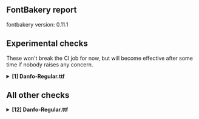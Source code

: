 ## FontBakery report

fontbakery version: 0.11.1

<h2>Experimental checks</h2><p>These won't break the CI job for now, but will become effective after some time if nobody raises any concern.</p><details><summary><b>[1] Danfo-Regular.ttf</b></summary><div><details><summary>🔥 <b>FAIL:</b> Ensure the font supports case swapping for all its glyphs. (<a href="https://font-bakery.readthedocs.io/en/stable/fontbakery/profiles/universal.html#com.google.fonts/check/case_mapping">com.google.fonts/check/case_mapping</a>)</summary><div>


* 🔥 **FAIL** The following glyphs lack their case-swapping counterparts:

| Glyph present in the font | Missing case-swapping counterpart |
| :--- | :--- |
| U+03BB: GREEK SMALL LETTER LAMDA | U+039B: GREEK CAPITAL LETTER LAMDA |
| U+03C7: GREEK SMALL LETTER CHI | U+03A7: GREEK CAPITAL LETTER CHI |

 [code: missing-case-counterparts]
</div></details><br></div></details><h2>All other checks</h2><details><summary><b>[12] Danfo-Regular.ttf</b></summary><div><details><summary>💔 <b>ERROR:</b> Shapes languages in all GF glyphsets. (<a href="https://font-bakery.readthedocs.io/en/stable/fontbakery/profiles/googlefonts.html#com.google.fonts/check/glyphsets/shape_languages">com.google.fonts/check/glyphsets/shape_languages</a>)</summary><div>


* 💔 **ERROR** Failed with AttributeError: 'Vharfbuzz' object has no attribute 'ttfont'
```
  File "/home/runner/work/danfo/danfo/venv-test/lib/python3.10/site-packages/fontbakery/checkrunner.py", line 170, in _exec_check
    results.extend(list(result))
  File "/home/runner/work/danfo/danfo/venv-test/lib/python3.10/site-packages/fontbakery/profiles/googlefonts.py", line 3537, in com_google_fonts_check_glyphsets_shape_languages
    shaperglot_checker = Checker(ttFont.reader.file.name)
  File "/home/runner/work/danfo/danfo/venv-test/lib/python3.10/site-packages/shaperglot/checker.py", line 23, in __init__
    self.ttfont = self.vharfbuzz.ttfont

``` [code: failed-check]
</div></details><details><summary>🔥 <b>FAIL:</b> Checking OS/2 usWinAscent & usWinDescent. (<a href="https://font-bakery.readthedocs.io/en/stable/fontbakery/profiles/universal.html#com.google.fonts/check/family/win_ascent_and_descent">com.google.fonts/check/family/win_ascent_and_descent</a>)</summary><div>


* 🔥 **FAIL** OS/2.usWinDescent value should be equal or greater than 288, but got 250 instead [code: descent]
</div></details><details><summary>⚠ <b>WARN:</b> Checking OS/2 achVendID. (<a href="https://font-bakery.readthedocs.io/en/stable/fontbakery/profiles/googlefonts.html#com.google.fonts/check/vendor_id">com.google.fonts/check/vendor_id</a>)</summary><div>


* ⚠ **WARN** OS/2 VendorID value 'NONE' is not yet recognized. If you registered it recently, then it's safe to ignore this warning message. Otherwise, you should set it to your own unique 4 character code, and register it with Microsoft at https://www.microsoft.com/typography/links/vendorlist.aspx
 [code: unknown]
</div></details><details><summary>⚠ <b>WARN:</b> Check for codepoints not covered by METADATA subsets. (<a href="https://font-bakery.readthedocs.io/en/stable/fontbakery/profiles/googlefonts.html#com.google.fonts/check/metadata/unreachable_subsetting">com.google.fonts/check/metadata/unreachable_subsetting</a>)</summary><div>


* ⚠ **WARN** The following codepoints supported by the font are not covered by
    any subsets defined in the font's metadata file, and will never
    be served. You can solve this by either manually adding additional
    subset declarations to METADATA.pb, or by editing the glyphset
    definitions.

 * U+02B0 MODIFIER LETTER SMALL H: not included in any glyphset definition
 * U+02B7 MODIFIER LETTER SMALL W: not included in any glyphset definition
 * U+02B8 MODIFIER LETTER SMALL Y: not included in any glyphset definition
 * U+02B9 MODIFIER LETTER PRIME: not included in any glyphset definition
 * U+02BE MODIFIER LETTER RIGHT HALF RING: not included in any glyphset definition
 * U+02BF MODIFIER LETTER LEFT HALF RING: not included in any glyphset definition
 * U+02C0 MODIFIER LETTER GLOTTAL STOP: not included in any glyphset definition
 * U+02C7 CARON: try adding one of: canadian-aboriginal, yi, tifinagh
 * U+02C8 MODIFIER LETTER VERTICAL LINE: not included in any glyphset definition
 * U+02CA MODIFIER LETTER ACUTE ACCENT: not included in any glyphset definition
 * U+02CB MODIFIER LETTER GRAVE ACCENT: not included in any glyphset definition
 * U+02D7 MODIFIER LETTER MINUS SIGN: not included in any glyphset definition
 * U+02D8 BREVE: try adding one of: canadian-aboriginal, yi
 * U+02D9 DOT ABOVE: try adding one of: canadian-aboriginal, yi
 * U+02DB OGONEK: try adding one of: canadian-aboriginal, yi
 * U+02DD DOUBLE ACUTE ACCENT: not included in any glyphset definition
 * U+02EE MODIFIER LETTER DOUBLE APOSTROPHE: not included in any glyphset definition
 * U+0302 COMBINING CIRCUMFLEX ACCENT: try adding one of: cherokee, coptic, tifinagh, math
 * U+0306 COMBINING BREVE: try adding one of: old-permic, tifinagh
 * U+0307 COMBINING DOT ABOVE: try adding one of: coptic, canadian-aboriginal, old-permic, math, syriac, tai-le, malayalam, tifinagh
 * U+030A COMBINING RING ABOVE: try adding syriac
 * U+030B COMBINING DOUBLE ACUTE ACCENT: try adding one of: osage, cherokee
 * U+030C COMBINING CARON: try adding one of: tai-le, cherokee
 * U+030D COMBINING VERTICAL LINE ABOVE: not included in any glyphset definition
 * U+030F COMBINING DOUBLE GRAVE ACCENT: not included in any glyphset definition
 * U+0310 COMBINING CANDRABINDU: not included in any glyphset definition
 * U+0311 COMBINING INVERTED BREVE: try adding coptic
 * U+0312 COMBINING TURNED COMMA ABOVE: not included in any glyphset definition
 * U+0313 COMBINING COMMA ABOVE: try adding old-permic
 * U+0315 COMBINING COMMA ABOVE RIGHT: not included in any glyphset definition
 * U+031B COMBINING HORN: not included in any glyphset definition
 * U+0324 COMBINING DIAERESIS BELOW: try adding one of: syriac, cherokee
 * U+0325 COMBINING RING BELOW: try adding syriac
 * U+0326 COMBINING COMMA BELOW: not included in any glyphset definition
 * U+0327 COMBINING CEDILLA: not included in any glyphset definition
 * U+0328 COMBINING OGONEK: not included in any glyphset definition
 * U+032D COMBINING CIRCUMFLEX ACCENT BELOW: try adding syriac
 * U+032E COMBINING BREVE BELOW: try adding syriac
 * U+032F COMBINING INVERTED BREVE BELOW: not included in any glyphset definition
 * U+0330 COMBINING TILDE BELOW: try adding one of: syriac, cherokee, math
 * U+0331 COMBINING MACRON BELOW: try adding one of: cherokee, gothic, syriac, caucasian-albanian, tifinagh
 * U+0332 COMBINING LOW LINE: not included in any glyphset definition
 * U+0334 COMBINING TILDE OVERLAY: not included in any glyphset definition
 * U+0335 COMBINING SHORT STROKE OVERLAY: not included in any glyphset definition
 * U+0358 COMBINING DOT ABOVE RIGHT: try adding osage
 * U+0E3F THAI CURRENCY SYMBOL BAHT: try adding thai
 * U+1D58 MODIFIER LETTER SMALL U: not included in any glyphset definition
 * U+1D5B MODIFIER LETTER SMALL V: not included in any glyphset definition
 * U+1D7D LATIN SMALL LETTER P WITH STROKE: not included in any glyphset definition
 * U+1DBB MODIFIER LETTER SMALL Z: not included in any glyphset definition
 * U+1DBF MODIFIER LETTER SMALL THETA: not included in any glyphset definition
 * U+1DC4 COMBINING MACRON-ACUTE: not included in any glyphset definition
 * U+1DC5 COMBINING GRAVE-MACRON: not included in any glyphset definition
 * U+1DC6 COMBINING MACRON-GRAVE: not included in any glyphset definition
 * U+1DC7 COMBINING ACUTE-MACRON: not included in any glyphset definition
 * U+1DCA COMBINING LATIN SMALL LETTER R BELOW: not included in any glyphset definition
 * U+2016 DOUBLE VERTICAL LINE: not included in any glyphset definition
 * U+2021 DOUBLE DAGGER: try adding adlam
 * U+2030 PER MILLE SIGN: try adding adlam
 * U+2075 SUPERSCRIPT FIVE: not included in any glyphset definition
 * U+2076 SUPERSCRIPT SIX: not included in any glyphset definition
 * U+2077 SUPERSCRIPT SEVEN: not included in any glyphset definition
 * U+2078 SUPERSCRIPT EIGHT: not included in any glyphset definition
 * U+2079 SUPERSCRIPT NINE: not included in any glyphset definition
 * U+207F SUPERSCRIPT LATIN SMALL LETTER N: not included in any glyphset definition
 * U+2081 SUBSCRIPT ONE: not included in any glyphset definition
 * U+2082 SUBSCRIPT TWO: not included in any glyphset definition
 * U+2083 SUBSCRIPT THREE: not included in any glyphset definition
 * U+2084 SUBSCRIPT FOUR: not included in any glyphset definition
 * U+2085 SUBSCRIPT FIVE: not included in any glyphset definition
 * U+2086 SUBSCRIPT SIX: not included in any glyphset definition
 * U+2087 SUBSCRIPT SEVEN: not included in any glyphset definition
 * U+2088 SUBSCRIPT EIGHT: not included in any glyphset definition
 * U+2089 SUBSCRIPT NINE: not included in any glyphset definition
 * U+2126 OHM SIGN: not included in any glyphset definition
 * U+212E ESTIMATED SYMBOL: not included in any glyphset definition
 * U+2144 TURNED SANS-SERIF CAPITAL Y: not included in any glyphset definition
 * U+2153 VULGAR FRACTION ONE THIRD: not included in any glyphset definition
 * U+2154 VULGAR FRACTION TWO THIRDS: not included in any glyphset definition
 * U+2190 LEFTWARDS ARROW: try adding one of: symbols, math
 * U+2192 RIGHTWARDS ARROW: try adding one of: symbols, math
 * U+2194 LEFT RIGHT ARROW: try adding one of: symbols, math
 * U+2195 UP DOWN ARROW: try adding one of: symbols, math
 * U+2196 NORTH WEST ARROW: try adding one of: symbols, math
 * U+2197 NORTH EAST ARROW: try adding one of: symbols, math
 * U+2198 SOUTH EAST ARROW: try adding one of: symbols, math
 * U+2199 SOUTH WEST ARROW: try adding one of: symbols, math
 * U+2202 PARTIAL DIFFERENTIAL: try adding math
 * U+2205 EMPTY SET: try adding math
 * U+2206 INCREMENT: try adding math
 * U+220F N-ARY PRODUCT: try adding math
 * U+2211 N-ARY SUMMATION: try adding math
 * U+221A SQUARE ROOT: try adding math
 * U+221E INFINITY: try adding math
 * U+222B INTEGRAL: try adding math
 * U+2248 ALMOST EQUAL TO: try adding math
 * U+2260 NOT EQUAL TO: try adding math
 * U+2264 LESS-THAN OR EQUAL TO: try adding math
 * U+2265 GREATER-THAN OR EQUAL TO: try adding math
 * U+25A0 BLACK SQUARE: try adding symbols
 * U+25A1 WHITE SQUARE: try adding symbols
 * U+25AA BLACK SMALL SQUARE: try adding symbols
 * U+25AB WHITE SMALL SQUARE: try adding symbols
 * U+25B2 BLACK UP-POINTING TRIANGLE: try adding symbols
 * U+25B3 WHITE UP-POINTING TRIANGLE: try adding one of: symbols, math
 * U+25B4 BLACK UP-POINTING SMALL TRIANGLE: try adding symbols
 * U+25B5 WHITE UP-POINTING SMALL TRIANGLE: try adding symbols
 * U+25B6 BLACK RIGHT-POINTING TRIANGLE: try adding symbols
 * U+25B7 WHITE RIGHT-POINTING TRIANGLE: try adding one of: symbols, math
 * U+25B8 BLACK RIGHT-POINTING SMALL TRIANGLE: try adding symbols
 * U+25B9 WHITE RIGHT-POINTING SMALL TRIANGLE: try adding symbols
 * U+25BC BLACK DOWN-POINTING TRIANGLE: try adding symbols
 * U+25BD WHITE DOWN-POINTING TRIANGLE: try adding one of: symbols, math
 * U+25BE BLACK DOWN-POINTING SMALL TRIANGLE: try adding symbols
 * U+25BF WHITE DOWN-POINTING SMALL TRIANGLE: try adding symbols
 * U+25C0 BLACK LEFT-POINTING TRIANGLE: try adding symbols
 * U+25C1 WHITE LEFT-POINTING TRIANGLE: try adding one of: symbols, math
 * U+25C2 BLACK LEFT-POINTING SMALL TRIANGLE: try adding symbols
 * U+25C3 WHITE LEFT-POINTING SMALL TRIANGLE: try adding symbols
 * U+25C6 BLACK DIAMOND: try adding symbols
 * U+25C7 WHITE DIAMOND: try adding symbols
 * U+25CA LOZENGE: try adding one of: symbols, math
 * U+25CB WHITE CIRCLE: try adding symbols
 * U+25CF BLACK CIRCLE: try adding symbols
 * U+25E6 WHITE BULLET: try adding symbols
 * U+27E8 MATHEMATICAL LEFT ANGLE BRACKET: try adding math
 * U+27E9 MATHEMATICAL RIGHT ANGLE BRACKET: try adding math
 * U+3008 LEFT ANGLE BRACKET: try adding one of: chinese-hongkong, japanese, chinese-traditional, phags-pa, tai-le, yi, chinese-simplified
 * U+3009 RIGHT ANGLE BRACKET: try adding one of: chinese-hongkong, japanese, chinese-traditional, phags-pa, tai-le, yi, chinese-simplified
 * U+AB53 LATIN SMALL LETTER CHI: not included in any glyphset definition
 * U+FF0D FULLWIDTH HYPHEN-MINUS: try adding one of: japanese, chinese-simplified

Or you can add the above codepoints to one of the subsets supported by the font: `cyrillic-ext`, `greek-ext`, `latin`, `latin-ext`, `vietnamese` [code: unreachable-subsetting]
</div></details><details><summary>⚠ <b>WARN:</b> Ensure fonts have ScriptLangTags declared on the 'meta' table. (<a href="https://font-bakery.readthedocs.io/en/stable/fontbakery/profiles/googlefonts.html#com.google.fonts/check/meta/script_lang_tags">com.google.fonts/check/meta/script_lang_tags</a>)</summary><div>


* ⚠ **WARN** This font file does not have a 'meta' table. [code: lacks-meta-table]
</div></details><details><summary>⚠ <b>WARN:</b> Check font contains no unreachable glyphs (<a href="https://font-bakery.readthedocs.io/en/stable/fontbakery/profiles/universal.html#com.google.fonts/check/unreachable_glyphs">com.google.fonts/check/unreachable_glyphs</a>)</summary><div>


* ⚠ **WARN** The following glyphs could not be reached by codepoint or substitution rules:

	- _part.cut

	- dotlessi_ogonek

	- hook.part

	- hookleft.part

	- hookright.part

	- rightHorn.part
 [code: unreachable-glyphs]
</div></details><details><summary>⚠ <b>WARN:</b> Check if each glyph has the recommended amount of contours. (<a href="https://font-bakery.readthedocs.io/en/stable/fontbakery/profiles/universal.html#com.google.fonts/check/contour_count">com.google.fonts/check/contour_count</a>)</summary><div>


* ⚠ **WARN** This check inspects the glyph outlines and detects the total number of contours in each of them. The expected values are infered from the typical ammounts of contours observed in a large collection of reference font families. The divergences listed below may simply indicate a significantly different design on some of your glyphs. On the other hand, some of these may flag actual bugs in the font such as glyphs mapped to an incorrect codepoint. Please consider reviewing the design and codepoint assignment of these to make sure they are correct.

The following glyphs do not have the recommended number of contours:

	- Glyph name: b	Contours detected: 3	Expected: 2

	- Glyph name: e	Contours detected: 1	Expected: 2

	- Glyph name: g	Contours detected: 1	Expected: 2 or 3

	- Glyph name: i	Contours detected: 1	Expected: 2

	- Glyph name: j	Contours detected: 1	Expected: 2

	- Glyph name: r	Contours detected: 2	Expected: 1

	- Glyph name: uni00AD	Contours detected: 1	Expected: 0

	- Glyph name: ae	Contours detected: 2	Expected: 3

	- Glyph name: egrave	Contours detected: 2	Expected: 3

	- Glyph name: eacute	Contours detected: 2	Expected: 3

	- Glyph name: edieresis	Contours detected: 3	Expected: 4

	- Glyph name: oslash	Contours detected: 2	Expected: 3

	- Glyph name: aogonek	Contours detected: 3	Expected: 2

	- Glyph name: emacron	Contours detected: 2	Expected: 3

	- Glyph name: edotaccent	Contours detected: 2	Expected: 3

	- Glyph name: ecaron	Contours detected: 2	Expected: 3

	- Glyph name: gcircumflex	Contours detected: 2	Expected: 3 or 4

	- Glyph name: gbreve	Contours detected: 2	Expected: 3 or 4

	- Glyph name: gdotaccent	Contours detected: 2	Expected: 3 or 4

	- Glyph name: uni0123	Contours detected: 2	Expected: 3 or 4

	- Glyph name: hbar	Contours detected: 2	Expected: 1

	- Glyph name: ij	Contours detected: 2	Expected: 3 or 4

	- Glyph name: oe	Contours detected: 2	Expected: 3

	- Glyph name: racute	Contours detected: 3	Expected: 2

	- Glyph name: uni0157	Contours detected: 3	Expected: 2

	- Glyph name: rcaron	Contours detected: 3	Expected: 2

	- Glyph name: uni0180	Contours detected: 3	Expected: 2

	- Glyph name: uni0187	Contours detected: 2	Expected: 1

	- Glyph name: uni0188	Contours detected: 2	Expected: 1

	- Glyph name: uni018F	Contours detected: 1	Expected: 2

	- Glyph name: uni0191	Contours detected: 2	Expected: 1

	- Glyph name: uni0197	Contours detected: 2	Expected: 1

	- Glyph name: uni019A	Contours detected: 2	Expected: 1

	- Glyph name: ohorn	Contours detected: 3	Expected: 2

	- Glyph name: uni01DD	Contours detected: 1	Expected: 2

	- Glyph name: uni01E3	Contours detected: 3	Expected: 4

	- Glyph name: uni01E5	Contours detected: 1	Expected: 2

	- Glyph name: gcaron	Contours detected: 2	Expected: 3 or 4

	- Glyph name: uni01EA	Contours detected: 3	Expected: 2

	- Glyph name: uni01EB	Contours detected: 3	Expected: 2

	- Glyph name: uni01EC	Contours detected: 4	Expected: 3

	- Glyph name: uni01ED	Contours detected: 4	Expected: 3

	- Glyph name: uni01F5	Contours detected: 2	Expected: 3

	- Glyph name: Oslashacute	Contours detected: 3	Expected: 4

	- Glyph name: oslashacute	Contours detected: 3	Expected: 4

	- Glyph name: uni0205	Contours detected: 3	Expected: 4

	- Glyph name: uni0207	Contours detected: 2	Expected: 3

	- Glyph name: uni0211	Contours detected: 4	Expected: 3

	- Glyph name: uni0213	Contours detected: 3	Expected: 2

	- Glyph name: uni0228	Contours detected: 2	Expected: 1

	- Glyph name: uni023A	Contours detected: 2	Expected: 3

	- Glyph name: uni023B	Contours detected: 1	Expected: 2

	- Glyph name: uni023C	Contours detected: 1	Expected: 2

	- Glyph name: uni023D	Contours detected: 2	Expected: 1

	- Glyph name: uni023E	Contours detected: 1	Expected: 2

	- Glyph name: uni0246	Contours detected: 1	Expected: 3

	- Glyph name: uni0247	Contours detected: 1	Expected: 4

	- Glyph name: uni0248	Contours detected: 2	Expected: 1

	- Glyph name: uni024D	Contours detected: 2	Expected: 1

	- Glyph name: uni024E	Contours detected: 1	Expected: 2

	- Glyph name: uni024F	Contours detected: 1	Expected: 2

	- Glyph name: uni0259	Contours detected: 1	Expected: 2

	- Glyph name: uni1E03	Contours detected: 4	Expected: 3

	- Glyph name: uni1E08	Contours detected: 3	Expected: 2

	- Glyph name: uni1E09	Contours detected: 3	Expected: 2

	- Glyph name: uni1E15	Contours detected: 3	Expected: 4

	- Glyph name: uni1E17	Contours detected: 3	Expected: 4

	- Glyph name: uni1E1C	Contours detected: 3	Expected: 2

	- Glyph name: uni1E21	Contours detected: 2	Expected: 3 or 4

	- Glyph name: uni1E5B	Contours detected: 3	Expected: 2

	- Glyph name: uni1E5D	Contours detected: 4	Expected: 3

	- Glyph name: rmacronbelow	Contours detected: 3	Expected: 2

	- Glyph name: uni1EB9	Contours detected: 2	Expected: 3

	- Glyph name: uni1EBB	Contours detected: 2	Expected: 3

	- Glyph name: uni1EBD	Contours detected: 2	Expected: 3

	- Glyph name: uni1EBF	Contours detected: 3	Expected: 4

	- Glyph name: uni1EC1	Contours detected: 3	Expected: 4

	- Glyph name: uni1EC3	Contours detected: 3	Expected: 4

	- Glyph name: uni1EC5	Contours detected: 3	Expected: 4

	- Glyph name: uni1EC7	Contours detected: 3	Expected: 4

	- Glyph name: uni1ECB	Contours detected: 2	Expected: 3

	- Glyph name: uni1EDB	Contours detected: 4	Expected: 3

	- Glyph name: uni1EDD	Contours detected: 4	Expected: 3

	- Glyph name: uni1EDF	Contours detected: 4	Expected: 3

	- Glyph name: uni1EE1	Contours detected: 4	Expected: 3

	- Glyph name: uni1EE3	Contours detected: 4	Expected: 3

	- Glyph name: Oslashacute	Contours detected: 3	Expected: 4

	- Glyph name: ae	Contours detected: 2	Expected: 3

	- Glyph name: aogonek	Contours detected: 3	Expected: 2

	- Glyph name: b	Contours detected: 3	Expected: 2

	- Glyph name: e	Contours detected: 1	Expected: 2

	- Glyph name: eacute	Contours detected: 2	Expected: 3

	- Glyph name: ecaron	Contours detected: 2	Expected: 3

	- Glyph name: edieresis	Contours detected: 3	Expected: 4

	- Glyph name: edotaccent	Contours detected: 2	Expected: 3

	- Glyph name: egrave	Contours detected: 2	Expected: 3

	- Glyph name: emacron	Contours detected: 2	Expected: 3

	- Glyph name: g	Contours detected: 1	Expected: 2 or 3

	- Glyph name: gbreve	Contours detected: 2	Expected: 3 or 4

	- Glyph name: gcaron	Contours detected: 2	Expected: 3 or 4

	- Glyph name: gcircumflex	Contours detected: 2	Expected: 3 or 4

	- Glyph name: gdotaccent	Contours detected: 2	Expected: 3 or 4

	- Glyph name: hbar	Contours detected: 2	Expected: 1

	- Glyph name: i	Contours detected: 1	Expected: 2

	- Glyph name: ij	Contours detected: 2	Expected: 3 or 4

	- Glyph name: j	Contours detected: 1	Expected: 2

	- Glyph name: oe	Contours detected: 2	Expected: 3

	- Glyph name: ohorn	Contours detected: 3	Expected: 2

	- Glyph name: oslash	Contours detected: 2	Expected: 3

	- Glyph name: oslashacute	Contours detected: 3	Expected: 4

	- Glyph name: r	Contours detected: 2	Expected: 1

	- Glyph name: racute	Contours detected: 3	Expected: 2

	- Glyph name: rcaron	Contours detected: 3	Expected: 2

	- Glyph name: uni00AD	Contours detected: 1	Expected: 0

	- Glyph name: uni0123	Contours detected: 2	Expected: 3 or 4

	- Glyph name: uni0157	Contours detected: 3	Expected: 2

	- Glyph name: uni0180	Contours detected: 3	Expected: 2

	- Glyph name: uni0187	Contours detected: 2	Expected: 1

	- Glyph name: uni0188	Contours detected: 2	Expected: 1

	- Glyph name: uni018F	Contours detected: 1	Expected: 2

	- Glyph name: uni0191	Contours detected: 2	Expected: 1

	- Glyph name: uni0197	Contours detected: 2	Expected: 1

	- Glyph name: uni019A	Contours detected: 2	Expected: 1

	- Glyph name: uni01DD	Contours detected: 1	Expected: 2

	- Glyph name: uni01E3	Contours detected: 3	Expected: 4

	- Glyph name: uni01E5	Contours detected: 1	Expected: 2

	- Glyph name: uni01EC	Contours detected: 4	Expected: 3

	- Glyph name: uni01ED	Contours detected: 4	Expected: 3

	- Glyph name: uni0228	Contours detected: 2	Expected: 1

	- Glyph name: uni023A	Contours detected: 2	Expected: 3

	- Glyph name: uni023B	Contours detected: 1	Expected: 2

	- Glyph name: uni023C	Contours detected: 1	Expected: 2

	- Glyph name: uni023D	Contours detected: 2	Expected: 1

	- Glyph name: uni023E	Contours detected: 1	Expected: 2

	- Glyph name: uni0246	Contours detected: 1	Expected: 3

	- Glyph name: uni0247	Contours detected: 1	Expected: 4

	- Glyph name: uni0248	Contours detected: 2	Expected: 1

	- Glyph name: uni024D	Contours detected: 2	Expected: 1

	- Glyph name: uni024E	Contours detected: 1	Expected: 2

	- Glyph name: uni024F	Contours detected: 1	Expected: 2

	- Glyph name: uni0259	Contours detected: 1	Expected: 2

	- Glyph name: uni1E03	Contours detected: 4	Expected: 3

	- Glyph name: uni1E08	Contours detected: 3	Expected: 2

	- Glyph name: uni1E09	Contours detected: 3	Expected: 2

	- Glyph name: uni1E15	Contours detected: 3	Expected: 4

	- Glyph name: uni1E17	Contours detected: 3	Expected: 4

	- Glyph name: uni1E1C	Contours detected: 3	Expected: 2

	- Glyph name: uni1E21	Contours detected: 2	Expected: 3 or 4

	- Glyph name: uni1E5B	Contours detected: 3	Expected: 2

	- Glyph name: uni1E5D	Contours detected: 4	Expected: 3

	- Glyph name: uni1EB9	Contours detected: 2	Expected: 3

	- Glyph name: uni1EBB	Contours detected: 2	Expected: 3

	- Glyph name: uni1EBD	Contours detected: 2	Expected: 3

	- Glyph name: uni1EBF	Contours detected: 3	Expected: 4

	- Glyph name: uni1EC1	Contours detected: 3	Expected: 4

	- Glyph name: uni1EC3	Contours detected: 3	Expected: 4

	- Glyph name: uni1EC5	Contours detected: 3	Expected: 4

	- Glyph name: uni1EC7	Contours detected: 3	Expected: 4

	- Glyph name: uni1ECB	Contours detected: 2	Expected: 3

	- Glyph name: uni1EDB	Contours detected: 4	Expected: 3

	- Glyph name: uni1EDD	Contours detected: 4	Expected: 3

	- Glyph name: uni1EDF	Contours detected: 4	Expected: 3

	- Glyph name: uni1EE1	Contours detected: 4	Expected: 3

	- Glyph name: uni1EE3	Contours detected: 4	Expected: 3
 [code: contour-count]
</div></details><details><summary>⚠ <b>WARN:</b> Does the font contain a soft hyphen? (<a href="https://font-bakery.readthedocs.io/en/stable/fontbakery/profiles/universal.html#com.google.fonts/check/soft_hyphen">com.google.fonts/check/soft_hyphen</a>)</summary><div>


* ⚠ **WARN** This font has a 'Soft Hyphen' character. [code: softhyphen]
</div></details><details><summary>⚠ <b>WARN:</b> Check math signs have the same width. (<a href="https://font-bakery.readthedocs.io/en/stable/fontbakery/profiles/universal.html#com.google.fonts/check/math_signs_width">com.google.fonts/check/math_signs_width</a>)</summary><div>


* ⚠ **WARN** The most common width is 298 among a set of 2 math glyphs.
The following math glyphs have a different width, though:

Width = 279:
greater, less

Width = 326:
equal

Width = 306:
logicalnot

Width = 284:
multiply

Width = 316:
divide

Width = 286:
minus

Width = 330:
approxequal

Width = 339:
notequal

Width = 287:
greaterequal, lessequal
 [code: width-outliers]
</div></details><details><summary>⚠ <b>WARN:</b> Do any segments have colinear vectors? (<a href="https://font-bakery.readthedocs.io/en/stable/fontbakery/profiles/Outline Correctness Checks.html#com.google.fonts/check/outline_colinear_vectors">com.google.fonts/check/outline_colinear_vectors</a>)</summary><div>


* ⚠ **WARN** The following glyphs have colinear vectors:

	* Euro (U+20AC): L<<231.0,550.0>--<231.0,547.0>> -> L<<231.0,547.0>--<231.0,519.0>>

	* paragraph (U+00B6): L<<182.0,715.0>--<491.0,716.0>> -> L<<491.0,716.0>--<648.0,716.0>>

	* section (U+00A7): L<<268.0,464.0>--<326.0,459.0>> -> L<<326.0,459.0>--<344.0,457.0>>

	* uni019B (U+019B): L<<185.0,716.0>--<297.0,716.0>> -> L<<297.0,716.0>--<300.0,716.0>>

	* uni024E (U+024E): L<<421.0,491.0>--<110.0,517.0>> -> L<<110.0,517.0>--<27.0,517.0>>

	* uni024F (U+024F): L<<421.0,491.0>--<110.0,517.0>> -> L<<110.0,517.0>--<27.0,517.0>>

	* uni2C72 (U+2C72): L<<479.0,260.0>--<476.0,290.0>> -> L<<476.0,290.0>--<475.0,301.0>>

	* uni2C72 (U+2C72): L<<484.0,209.0>--<479.0,260.0>> -> L<<479.0,260.0>--<476.0,290.0>>

	* uni2C73 (U+2C73): L<<479.0,260.0>--<476.0,290.0>> -> L<<476.0,290.0>--<475.0,301.0>>

	* uni2C73 (U+2C73): L<<484.0,209.0>--<479.0,260.0>> -> L<<479.0,260.0>--<476.0,290.0>> [code: found-colinear-vectors]
</div></details><details><summary>⚠ <b>WARN:</b> Do outlines contain any semi-vertical or semi-horizontal lines? (<a href="https://font-bakery.readthedocs.io/en/stable/fontbakery/profiles/Outline Correctness Checks.html#com.google.fonts/check/outline_semi_vertical">com.google.fonts/check/outline_semi_vertical</a>)</summary><div>


* ⚠ **WARN** The following glyphs have semi-vertical/semi-horizontal lines:

	* Euro (U+20AC): L<<218.0,722.0>--<426.0,721.0>>

	* Ohungarumlaut (U+0150): L<<393.0,877.0>--<511.0,878.0>>

	* Uhungarumlaut (U+0170): L<<423.0,877.0>--<541.0,878.0>>

	* ampersand (U+0026): L<<408.0,540.0>--<676.0,538.0>>

	* arrowboth (U+2194): L<<300.0,324.0>--<299.0,103.0>>

	* arrowboth (U+2194): L<<301.0,644.0>--<300.0,424.0>>

	* arrowboth (U+2194): L<<478.0,424.0>--<477.0,644.0>>

	* arrowboth (U+2194): L<<479.0,103.0>--<478.0,324.0>>

	* arrowdown (U+2193): L<<18.0,397.0>--<238.0,396.0>>

	* arrowdown (U+2193): L<<337.0,396.0>--<559.0,395.0>>

	* arrowdown (U+2193): L<<338.0,704.0>--<337.0,396.0>>

	* arrowleft (U+2190): L<<299.0,691.0>--<300.0,469.0>>

	* arrowleft (U+2190): L<<300.0,370.0>--<301.0,150.0>>

	* arrowleft (U+2190): L<<300.0,469.0>--<608.0,470.0>>

	* arrowright (U+2192): L<<337.0,342.0>--<29.0,341.0>>

	* arrowright (U+2192): L<<337.0,441.0>--<336.0,661.0>>

	* arrowright (U+2192): L<<338.0,120.0>--<337.0,342.0>>

	* arrowup (U+2191): L<<239.0,433.0>--<19.0,432.0>>

	* arrowup (U+2191): L<<338.0,433.0>--<339.0,125.0>>

	* arrowup (U+2191): L<<560.0,434.0>--<338.0,433.0>>

	* arrowupdn (U+2195): L<<10.0,287.0>--<231.0,288.0>>

	* arrowupdn (U+2195): L<<231.0,466.0>--<10.0,467.0>>

	* arrowupdn (U+2195): L<<331.0,288.0>--<551.0,289.0>>

	* arrowupdn (U+2195): L<<551.0,465.0>--<331.0,466.0>>

	* bracketleft (U+005B): L<<30.0,-125.0>--<33.0,837.0>>

	* bracketright (U+005D): L<<322.0,842.0>--<319.0,-120.0>>

	* florin (U+0192): L<<29.0,0.0>--<30.0,434.0>>

	* hungarumlaut (U+02DD): L<<202.0,768.0>--<320.0,769.0>>

	* ohungarumlaut (U+0151): L<<393.0,877.0>--<511.0,878.0>>

	* onequarter (U+00BC): L<<298.0,0.0>--<59.0,-1.0>>

	* paragraph (U+00B6): L<<182.0,715.0>--<491.0,716.0>>

	* percent (U+0025): L<<481.0,722.0>--<599.0,721.0>>

	* perthousand (U+2030): L<<481.0,722.0>--<599.0,721.0>>

	* radical (U+221A): L<<376.0,-101.0>--<181.0,-100.0>>

	* radical (U+221A): L<<512.0,899.0>--<636.0,898.0>>

	* sterling (U+00A3): L<<564.0,589.0>--<393.0,590.0>>

	* threequarters (U+00BE): L<<298.0,0.0>--<59.0,-1.0>>

	* triagdn (U+25BC): L<<29.0,731.0>--<733.0,728.0>>

	* triagup (U+25B2): L<<733.0,141.0>--<29.0,144.0>>

	* uhungarumlaut (U+0171): L<<423.0,877.0>--<541.0,878.0>>

	* uni030B (U+030B): L<<202.0,768.0>--<320.0,769.0>>

	* uni20AA (U+20AA): L<<179.0,-2.0>--<29.0,-3.0>>

	* uni20AA (U+20AA): L<<237.0,574.0>--<387.0,573.0>>

	* uni20AA (U+20AA): L<<29.0,719.0>--<444.0,717.0>>

	* uni20AA (U+20AA): L<<595.0,142.0>--<445.0,143.0>>

	* uni20AA (U+20AA): L<<653.0,718.0>--<803.0,719.0>>

	* uni20AA (U+20AA): L<<803.0,-3.0>--<388.0,-1.0>>

	* uni20BA (U+20BA): L<<238.0,-1.0>--<42.0,0.0>>

	* uni20BA (U+20BA): L<<42.0,0.0>--<43.0,434.0>>

	* uni20BC (U+20BC): L<<701.0,-2.0>--<394.0,-1.0>>

	* uni2196 (U+2196): L<<35.0,637.0>--<416.0,636.0>>

	* uni2197 (U+2197): L<<482.0,629.0>--<481.0,248.0>>

	* uni2198 (U+2198): L<<466.0,174.0>--<85.0,175.0>>

	* uni2199 (U+2199): L<<22.0,210.0>--<23.0,591.0>>

	* uni25B3 (U+25B3): L<<154.0,205.0>--<604.0,204.0>>

	* uni25B3 (U+25B3): L<<733.0,132.0>--<29.0,135.0>>

	* uni25B4 (U+25B4): L<<377.0,143.0>--<19.0,144.0>>

	* uni25B5 (U+25B5): L<<377.0,143.0>--<19.0,144.0>>

	* uni25B6 (U+25B6): L<<29.0,3.0>--<32.0,707.0>>

	* uni25B8 (U+25B8): L<<29.0,68.0>--<30.0,426.0>>

	* uni25B9 (U+25B9): L<<29.0,68.0>--<30.0,426.0>>

	* uni25BD (U+25BD): L<<29.0,728.0>--<733.0,725.0>>

	* uni25BD (U+25BD): L<<608.0,655.0>--<158.0,656.0>>

	* uni25BE (U+25BE): L<<10.0,434.0>--<368.0,433.0>>

	* uni25BF (U+25BF): L<<19.0,434.0>--<377.0,433.0>>

	* uni25C0 (U+25C0): L<<601.0,707.0>--<604.0,3.0>>

	* uni25C1 (U+25C1): L<<531.0,228.0>--<532.0,678.0>>

	* uni25C1 (U+25C1): L<<604.0,807.0>--<601.0,103.0>>

	* uni25C2 (U+25C2): L<<320.0,426.0>--<321.0,68.0>>

	* uni25C3 (U+25C3): L<<321.0,429.0>--<320.0,71.0>> [code: found-semi-vertical]
</div></details><details><summary>⚠ <b>WARN:</b> Ensure dotted circle glyph is present and can attach marks. (<a href="https://font-bakery.readthedocs.io/en/stable/fontbakery/profiles/Shaping Checks.html#com.google.fonts/check/dotted_circle">com.google.fonts/check/dotted_circle</a>)</summary><div>


* ⚠ **WARN** No dotted circle glyph present [code: missing-dotted-circle]
</div></details><br></div></details>

### Summary

| 💔 ERROR | ☠ FATAL | 🔥 FAIL | ⚠ WARN | 💤 SKIP | ℹ INFO | 🍞 PASS | 🔎 DEBUG |
|:-----:|:-----:|:-----:|:-----:|:-----:|:-----:|:-----:|:-----:|
| 1 | 0 | 2 | 10 | 127 | 7 | 113 | 0 |
| 0% | 0% | 1% | 4% | 49% | 3% | 43% | 0% |

**Note:** The following loglevels were omitted in this report:
* **SKIP**
* **INFO**
* **PASS**
* **DEBUG**
